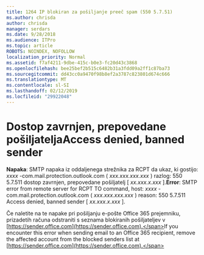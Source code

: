 ```yaml
---
title: 1264 IP blokiran za pošiljanje preeč spam (550 5.7.51)
ms.author: chrisda
author: chrisda
manager: serdars
ms.date: 9/28/2018
ms.audience: ITPro
ms.topic: article
ROBOTS: NOINDEX, NOFOLLOW
localization_priority: Normal
ms.assetid: f7af4211-9dbe-415c-b0e3-fc20d43c3868
ms.openlocfilehash: bee25bef2b515c6482b31a3fdd09a2ff1c87ba73
ms.sourcegitcommit: dd43cc0a9470f98b8ef2a3787c823801d674c666
ms.translationtype: MT
ms.contentlocale: sl-SI
ms.lasthandoff: 02/12/2019
ms.locfileid: "29922048"
---
```

# <a name="access-denied-banned-sender"></a><span data-ttu-id="bd51f-102">Dostop zavrnjen, prepovedane pošiljatelja</span><span class="sxs-lookup"><span data-stu-id="bd51f-102">Access denied, banned sender</span></span>

 <span data-ttu-id="bd51f-103">**Napaka**: SMTP napaka iz oddaljenega strežnika za RCPT da ukaz, ki gostijo: *xxxx* -com.mail.protection.outlook.com ( *xxx.xxx.xxx.xxx* ) razlog: 550 5.7.511 dostop zavrnjen, prepovedane pošiljatelj [ *xx.xxx.x.xxx* ].</span><span class="sxs-lookup"><span data-stu-id="bd51f-103">**Error**: SMTP error from remote server for RCPT TO command, host:  *xxxx*  -com.mail.protection.outlook.com (  *xxx.xxx.xxx.xxx*  ) reason: 550 5.7.511 Access denied, banned sender [  *xx.xxx.x.xxx*  ].</span></span> 
  
<span data-ttu-id="bd51f-104">Če naletite na te napake pri pošiljanju e-pošte Office 365 prejemniku, prizadetih računa odstraniti s seznama blokiranih pošiljateljev v [https://sender.office.com](https://sender.office.com).</span><span class="sxs-lookup"><span data-stu-id="bd51f-104">If you encounter this error when sending email to an Office 365 recipient, remove the affected account from the blocked senders list at [https://sender.office.com](https://sender.office.com).</span></span>
  

